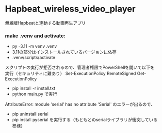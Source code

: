# Hapbeat_wireless_video_player
無線版Hapbeatと連動する動画再生アプリ

### make .venv and activate:
- py -3.11 -m venv .venv
 - 3.11の部分はインストールされているバージョンに依存
- .venv/scripts/activate

スクリプトの実行が拒否されるので、管理者権限でPowerShellを開いて以下を実行（セキュリティに難あり）
Set-ExecutionPolicy RemoteSigned
Get-ExecutionPolicy

- pip install -r install.txt
- python main.py で実行

AttributeError: module 'serial' has no attribute 'Serial'
のエラーが出るので、
- pip uninstall serial
- pip install pyserial 
を実行する（もともとのserialライブラリが衝突している模様）